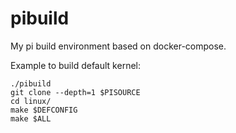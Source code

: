 # pibuild

My pi build environment based on docker-compose.

Example to build default kernel:
```
./pibuild
git clone --depth=1 $PISOURCE
cd linux/
make $DEFCONFIG
make $ALL
```

